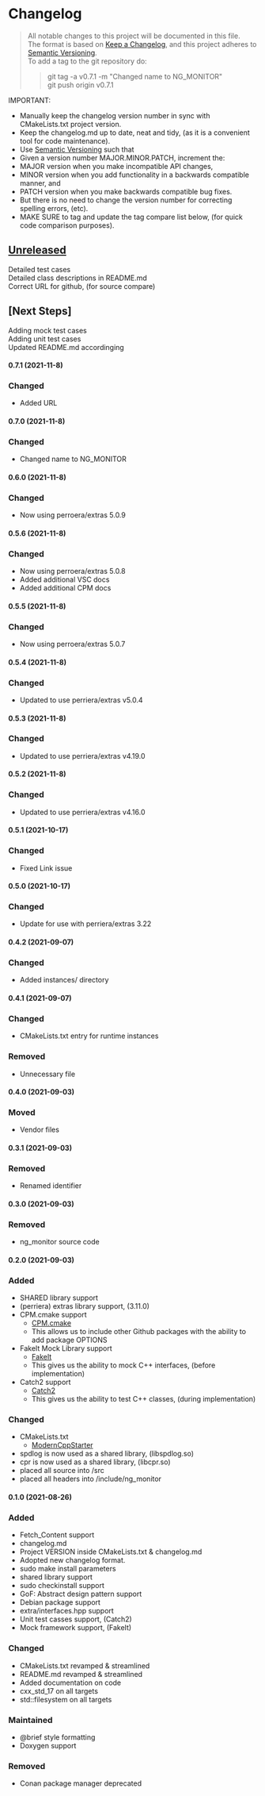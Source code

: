
# Changelog
> All notable changes to this project will be documented in this file.</br>
The format is based on [Keep a Changelog](https://keepachangelog.com/en/1.0.0/), 
and this project adheres to [Semantic Versioning](https://semver.org/spec/v2.0.0.html).</br>
> To add a tag to the git repository do:
> > git tag -a v0.7.1 -m "Changed name to NG_MONITOR"</br>
> > git push origin v0.7.1
> 

IMPORTANT: 
- Manually keep the changelog version number in sync with CMakeLists.txt project version.<br>
- Keep the changelog.md up to date, neat and tidy, (as it is a convenient tool for code maintenance).<br>
- Use [Semantic Versioning](https://semver.org/spec/v2.0.0.html) such that<br>
- Given a version number MAJOR.MINOR.PATCH, increment the:<br>
- MAJOR version when you make incompatible API changes,<br>
- MINOR version when you add functionality in a backwards compatible manner, and<br>
- PATCH version when you make backwards compatible bug fixes. <br>
- But there is no need to change the version number for correcting spelling errors, (etc).<br>
- MAKE SURE to tag and update the tag compare list below, (for quick code comparison purposes).<br>

## [Unreleased]
Detailed test cases</br>
Detailed class descriptions in README.md</br>
Correct URL for github, (for source compare)</br>

## [Next Steps]
Adding mock test cases </br>
Adding unit test cases </br>
Updated README.md accordinging</br>

#### 0.7.1 (2021-11-8)
### Changed 
- Added URL

#### 0.7.0 (2021-11-8)
### Changed 
- Changed name to NG_MONITOR

#### 0.6.0 (2021-11-8)
### Changed 
- Now using perroera/extras 5.0.9

#### 0.5.6 (2021-11-8)
### Changed 
- Now using perroera/extras 5.0.8
- Added additional VSC docs 
- Added additional CPM docs 
 
#### 0.5.5 (2021-11-8)
### Changed 
- Now using perroera/extras 5.0.7 

#### 0.5.4 (2021-11-8)
### Changed 
- Updated to use perriera/extras v5.0.4

#### 0.5.3 (2021-11-8)
### Changed 
- Updated to use perriera/extras v4.19.0

#### 0.5.2 (2021-11-8)
### Changed 
- Updated to use perriera/extras v4.16.0

#### 0.5.1 (2021-10-17)
### Changed 
- Fixed Link issue 

#### 0.5.0 (2021-10-17)
### Changed 
- Update for use with perriera/extras 3.22 

#### 0.4.2 (2021-09-07)
### Changed 
- Added instances/ directory

#### 0.4.1 (2021-09-07)
### Changed 
- CMakeLists.txt entry for runtime instances 
### Removed 
- Unnecessary file

#### 0.4.0 (2021-09-03)
### Moved 
- Vendor files

#### 0.3.1 (2021-09-03)
### Removed 
- Renamed identifier

#### 0.3.0 (2021-09-03)
### Removed 
- ng_monitor source code

#### 0.2.0 (2021-09-03)
### Added
- SHARED library support
- (perriera) extras library support, (3.11.0)
- CPM.cmake support
  * [CPM.cmake](https://github.com/cpm-cmake/CPM.cmake/blob/master/LICENSE) 
  * This allows us to include other Github packages with the ability
    to add package OPTIONS
- FakeIt Mock Library support
  * [FakeIt](https://github.com/eranpeer/FakeIt) 
  * This gives us the ability to mock C++ interfaces, (before implementation)
- Catch2 support
  * [Catch2](https://github.com/catchorg/Catch2)
  * This gives us the ability to test C++ classes, (during implementation)
### Changed
- CMakeLists.txt
  * [ModernCppStarter](https://github.com/TheLartians/ModernCppStarter/blob/master/LICENSE) 
- spdlog is now used as a shared library, (libspdlog.so)
- cpr is now used as a shared library, (libcpr.so)
- placed all source into /src
- placed all headers into /include/ng_monitor

#### 0.1.0 (2021-08-26)
### Added
- Fetch_Content support
- changelog.md
- Project VERSION inside CMakeLists.txt & changelog.md
- Adopted new changelog format.
- sudo make install parameters
- shared library support
- sudo checkinstall support
- GoF: Abstract design pattern support
- Debian package support
- extra/interfaces.hpp support
- Unit test casses support, (Catch2)
- Mock framework support, (FakeIt)

### Changed
- CMakeLists.txt revamped & streamlined
- README.md revamped & streamlined
- Added documentation on code
- cxx_std_17 on all targets
- std::filesystem on all targets

### Maintained
- @brief style formatting
- Doxygen support 

### Removed
- Conan package manager deprecated

[Unreleased]: https://github.com/perriera/ng_monitor/compare/v0.7.1...HEAD
[0.7.1]: https://github.com/perriera/ng_monitor/compare/v0.6.6...v0.7.1
[0.6.6]: https://github.com/perriera/ng_monitor/compare/v0.5.6...v0.6.0
[0.5.6]: https://github.com/perriera/ng_monitor/compare/v0.5.5...v0.5.6
[0.5.5]: https://github.com/perriera/ng_monitor/compare/v0.5.4...v0.5.5
[0.5.4]: https://github.com/perriera/ng_monitor/compare/v0.5.3...v0.5.4
[0.5.3]: https://github.com/perriera/ng_monitor/compare/v0.5.2...v0.5.3
[0.5.2]: https://github.com/perriera/ng_monitor/compare/v0.5.1...v0.5.2
[0.5.1]: https://github.com/perriera/ng_monitor/compare/v0.5.0...v0.5.1
[0.5.0]: https://github.com/perriera/ng_monitor/compare/v0.4.2...v0.5.0
[0.4.2]: https://github.com/perriera/ng_monitor/compare/v0.4.1...v0.4.2
[0.4.1]: https://github.com/perriera/ng_monitor/compare/v0.4.0...v0.4.1
[0.4.0]: https://github.com/perriera/ng_monitor/compare/v0.3.1...v0.4.0
[0.3.1]: https://github.com/perriera/ng_monitor/compare/v0.3.0...v0.3.1
[0.3.0]: https://github.com/perriera/ng_monitor/compare/v0.2.0...v0.3.0
[0.2.0]: https://github.com/perriera/ng_monitor/compare/v0.1.0...v0.2.0
[0.1.0]: https://github.com/perriera/ng_monitor/releases/tag/v0.1.0
